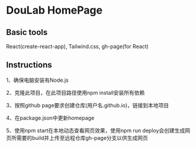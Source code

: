 # DouLab HomePage

## Basic tools
React(create-react-app), Tailwind.css, gh-page(for React)

## Instructions
1、确保电脑安装有Node.js

2、克隆此项目，在此项目路径使用npm install安装所有依赖

3、按照github page要求创建仓库(用户名.github.io)，链接到本地项目

4、在package.json中更新homepage

5、使用npm start在本地动态查看网页效果，使用npm run deploy会创建生成网页所需要的build并上传至远程仓库gh-page分支以供生成网页